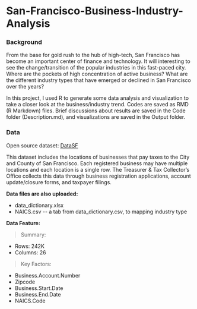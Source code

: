 # San-Francisco-Business-Industry-Analysis

### Background
From the base for gold rush to the hub of high-tech, San Francisco has become an important center of finance and technology. It will interesting to see the change/transition of the popular industries in this fast-paced city. Where are the pockets of high concentration of active business? What are the different industry types that have emerged or declined in San Francisco over the years?   

In this project, I used R to generate some data analysis and visualization to take a closer look at the business/industry trend. Codes are saved as RMD (R Markdown) files. Brief discussions about results are saved in the Code folder (Description.md), and visualizations are saved in the Output folder.

### Data
Open source dataset: [DataSF](https://data.sfgov.org/Economy-and-Community/Registered-Business-Locations-San-Francisco/g8m3-pdis) 

This dataset includes the locations of businesses that pay taxes to the City and County of San Francisco. Each registered business may have multiple locations and each location is a single row. The Treasurer & Tax Collector’s Office collects this data through business registration applications, account update/closure forms, and taxpayer filings.

**Data files are also uploaded:**

* data_dictionary.xlsx
* NAICS.csv -- a tab from data_dictionary.csv, to mapping industry type

**Data Feature:**
>Summary:
 * Rows: 242K          
 * Columns: 26
>Key Factors:
 * Business.Account.Number
 * Zipcode
 * Business.Start.Date
 * Business.End.Date
 * NAICS.Code
 

